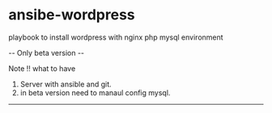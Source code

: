 # ansibe-wordpress
playbook to install wordpress with nginx php mysql environment

-- Only beta version --

Note !! what to have
 
1. Server with ansible and git. 
2. in beta version need to manaul config mysql.


---
